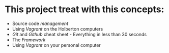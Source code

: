 # **This project treat with this concepts:**

* Source code *management*
* Using *Vagrant* on the Holberton computers
* *Git* and *Github* cheat sheet - Everything in less than 30 seconds
* The *Framework*
* Using *Vagrant* on your personal computer
